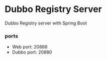 Dubbo Registry Server
=====================

Dubbo Registry server with Spring Boot

### ports

* Web port: 20888
* Dubbo port: 20880
